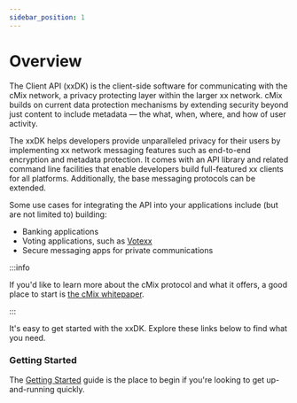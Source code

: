 ```yaml
---
sidebar_position: 1
---
```


# Overview

The Client API (xxDK) is the client-side software for communicating with the cMix network, a privacy protecting layer within the larger xx network. cMix builds on current data protection mechanisms by extending security beyond just content to include metadata — the what, when, where, and how of user activity.

The xxDK helps developers provide unparalleled privacy for their users by implementing xx network messaging features such as end-to-end encryption and metadata protection. It comes with an API library and related command line facilities that enable developers build full-featured xx clients for all platforms. Additionally, the base messaging protocols can be extended.

Some use cases for integrating the API into your applications include (but are not limited to) building:

- Banking applications
- Voting applications, such as [Votexx](https://votexx.org/)
- Secure messaging apps for private communications

:::info

If you'd like to learn more about the cMix protocol and what it offers, a good place to start is [the cMix whitepaper](https://xx.network/xxcMixwhitepaper.pdf).

:::

It's easy to get started with the xxDK. Explore these links below to find what you need.

### Getting Started

The [Getting Started](./getting-started) guide is the place to begin if you're looking to get up-and-running quickly.

<!-- ### The API Reference

The API Reference provides extensive detail on the different types and functions exposed by the Client API.

### Technical Glossary

Use the technical glossary to find meanings to unfamiliar terms and concepts specific to the cMix system.

### FAQs

Refer to the FAQ for answers to some of our users' most common questions. -->
